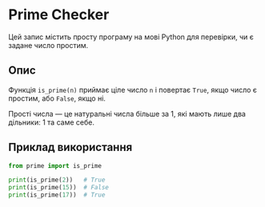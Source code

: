 # Prime Checker

Цей запис містить просту програму на мові Python для перевірки, чи є задане число простим.

## Опис

Функція `is_prime(n)` приймає ціле число `n` і повертає `True`, якщо число є простим, або `False`, якщо ні.

Прості числа — це натуральні числа більше за 1, які мають лише два дільники: 1 та саме себе.

## Приклад використання

```python
from prime import is_prime

print(is_prime(2))   # True
print(is_prime(15))  # False
print(is_prime(17))  # True
